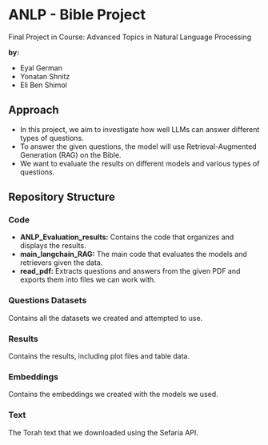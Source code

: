 # ANLP - Bible Project
Final Project in Course: Advanced Topics in Natural Language Processing

**by:**
* Eyal German
* Yonatan Shnitz
* Eli Ben Shimol

## Approach
* In this project, we aim to investigate how well LLMs can answer different types of questions.
* To answer the given questions, the model will use Retrieval-Augmented Generation (RAG) on the Bible.
* We want to evaluate the results on different models and various types of questions.

## Repository Structure

### Code
* **ANLP_Evaluation_results:** Contains the code that organizes and displays the results.
* **main_langchain_RAG:** The main code that evaluates the models and retrievers given the data.
* **read_pdf:** Extracts questions and answers from the given PDF and exports them into files we can work with.

### Questions Datasets
Contains all the datasets we created and attempted to use.

### Results
Contains the results, including plot files and table data.

### Embeddings
Contains the embeddings we created with the models we used.

### Text
The Torah text that we downloaded using the Sefaria API.
